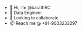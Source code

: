 - 👋 Hi, I’m @barathRC
- 👀 Data Engineer 
- 💞️ Looking to collaborate 
- 📫 Reach me @ +91-9003233297

<!---
barathRC/barathRC is a ✨ special ✨ repository because its `README.md` (this file) appears on your GitHub profile.
You can click the Preview link to take a look at your changes.
--->
